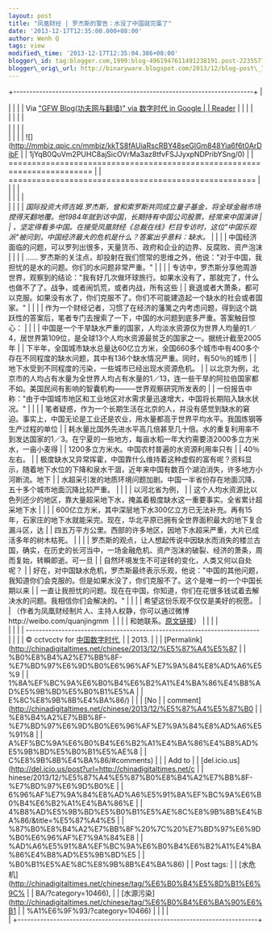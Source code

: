 ```yaml
--- 
layout: post 
title: "凤凰财经 | 罗杰斯的警告：水没了中国就完蛋了"
date: '2013-12-17T12:35:00.000+08:00' 
author: Wenh Q
tags: view
modified\_time: '2013-12-17T12:35:04.386+08:00' 
blogger\_id: tag:blogger.com,1999:blog-4961947611491238191.post-2235577125520496910
blogger\_orig\_url: http://binaryware.blogspot.com/2013/12/blog-post\_7236.html
---
```

+--------------------------------------------------------------------------+
| <div>                                                                    |
|                                                                          |
| Via ["GFW Blog(功夫网与翻墙)" via 数字时代 in Google                     |
| Reader](https://www.blogger.com/blogger.g?blogID=4961947611491238191)    |
|                                                                          |
| </div>                                                                   |
|                                                                          |
| <div style="font-size: 14px; margin-top: 5px;">                          |
|                                                                          |
| <div>                                                                    |
|                                                                          |
| ![](http://mmbiz.qpic.cn/mmbiz/kkTS8fAUiaRscRBY48seGlGm848Yia6f6t0ArDibF |
| 1jYqB0QuVm2PUHC8ajSicOVrMa3az8tfvFSJJyxpNDPribYSng/0)                    |
| ======================================================================== |
| =====================================================                    |
|                                                                          |
| </div>                                                                   |
|                                                                          |
| <div>                                                                    |
|                                                                          |
| *国际投资大师吉姆.罗杰斯，曾和索罗斯共同成立量子基金，将全球金融市场搅得天翻地覆。他1984年就到访中国，长期持有中国公司股票，经常来中国演讲 |
| ，坚定得看多中国。在接受凤凰财经《总裁在线》栏目专访时，这位"中国乐观派"被问到，中国经济最大的危机是什么？答案出乎意料：缺水。*
 |
|                                                                          |
| 中国经济面临的问题，可以罗列出很多，天量货币、政府和企业的边界、反腐败、资产泡沫 |
|                                                                          |
| …… 罗杰斯的关注点，却投射在我们惯常的思维之外，他说："对于中国，我担忧的是水的问题。你们的水问题非常严重。"
 |
|                                                                          |
| 专访中，罗杰斯分享他周游世界，观察到的结论："我有好几次做环球旅行。如果水没有了，那就完了，什么也做不了了。战争，或者闹饥荒，或者内战，所有这些 |
| 衰退或者大萧条，都可以克服。如果没有水了，你们克服不了。你们不可能建造起一个缺水的社会或者国家。"
 |
|                                                                          |
| 作为一个财经记者，习惯了在经济的藩篱之内考虑问题，得到这个跳跃性的答案后，笔者专门去搜索了一下，中国的水问题到底多严重。答案触目惊心：
 |
|                                                                          |
| 中国是一个干旱缺水严重的国家，人均淡水资源仅为世界人均量的1／4，居世界第109位，是全球13个人均水资源最贫乏的国家之一。据统计截至2005年 |
| 下半年，全国城市缺水总量达60亿立方米，全国660多个城市中有400多个存在不同程度的缺水问题，其中有136个缺水情况严重。同时，有50％的城市 |
| 地下水受到不同程度的污染，一些城市已经出现水资源危机。
                  |
| 以北京为例，北京市的人均占有水量为全世界人均占有水量的1／13，连一些干旱的阿拉伯国家都不如。美国民间有影响的智囊机构———世界观察研究所发表的 |
| 一份报告中称："由于中国城市地区和工业地区对水需求量迅速增大，中国将长期陷入缺水状况。"
 |
|                                                                          |
| 笔者疑惑，作为一个长期生活在北京的人，并没有感觉到缺水的窘迫。事实上，中国无论是工业还是农业，用水量都高于世界平均水平。我国炼钢等生产过程的单位 |
| 耗水量比国外先进水平高几倍甚至几十倍。水的重复利用率不到发达国家的1／3。在宁夏的一些地方，每亩水稻一年大约需要浇2000多立方米水，一亩小麦得 |
| 1200多立方米水。中国农村普遍的水资源利用率只有                           |
| 40％左右。
                                                              |
| 极度缺水又异常挥霍，中国靠什么维持着这种虚假的富有呢？资料显示，随着地下水位的下降和泉水干涸，近年来中国有数百个湖泊消失，许多地方小河断流。地下 |
| 水超采引发的地质环境问题加剧。中国一半省份存在地面沉降，五十多个城市地面沉降比较严重。
 |
|                                                                          |
| 以河北省为例，                                                           |
| 这个人均水资源比以色列还少的地区，靠大量超采地下水，掩盖着极度缺水这一重要事实。全省累计超采地下水 |
|                                                                          |
| 600亿立方米，其中深层地下水300亿立方已无法补充。再有15年，石家庄的地下水就能采完。现在，华北平原已拥有全世界面积最大的地下复合漏斗区，达 |
| 四五万平方公里。西部的许多地区，因地下水超采严重，大片已成活多年的树木枯死。
 |
|                                                                          |
| 罗杰斯的观点，让人想起传说中因缺水而消失的楼兰古国，确实，在历史的长河当中，一场金融危机、资产泡沫的破裂、经济的萧条，周而复始，转瞬即逝。可一旦 |
| 自然环境发生不可逆转的变化，人类又何以自处呢？
                          |
| 好在，对中国缺水危机，罗杰斯最终表示乐观，他说："中国的其他问题，我知道你们会克服的。但是如果水没了，你们克服不了。这个是唯一的一个中国长期以来 |
| 一直让我担忧的问题。现在在中国，你知道，你们在花很多钱试着去解决水的问题。我相信你们会解决的。"
 |
|                                                                          |
| 希望这份乐观不仅仅是美好的祝愿。
                                        |
| （作者为凤凰财经制片人、主持人权静，你可以通过微博http://weibo.com/quanjingmm  |
|                                                                          |
| 和她联系。[原文链接](http://tieba.baidu.com/p/2754085496)）              |
|                                                                          |
| </div>                                                                   |
|                                                                          |
| ------------------------------------------------------------------------ |
|                                                                          |
| © cctvcctv for [中国数字时代](http://chinadigitaltimes.net/chinese),     |
| 2013. |                                                                  |
| [Permalink](http://chinadigitaltimes.net/chinese/2013/12/%E5%87%A4%E5%87 |
| %B0%E8%B4%A2%E7%BB%8F-%E7%BD%97%E6%9D%B0%E6%96%AF%E7%9A%84%E8%AD%A6%E5%9 |
| 1%8A%EF%BC%9A%E6%B0%B4%E6%B2%A1%E4%BA%86%E4%B8%AD%E5%9B%BD%E5%B0%B1%E5%A |
| E%8C%E8%9B%8B%E4%BA%86/)                                                 |
| | [No                                                                    |
| comment](http://chinadigitaltimes.net/chinese/2013/12/%E5%87%A4%E5%87%B0 |
| %E8%B4%A2%E7%BB%8F-%E7%BD%97%E6%9D%B0%E6%96%AF%E7%9A%84%E8%AD%A6%E5%91%8 |
| A%EF%BC%9A%E6%B0%B4%E6%B2%A1%E4%BA%86%E4%B8%AD%E5%9B%BD%E5%B0%B1%E5%AE%8 |
| C%E8%9B%8B%E4%BA%86/#comments)                                           |
| | Add to                                                                 |
| [del.icio.us](http://del.icio.us/post?url=http://chinadigitaltimes.net/c |
| hinese/2013/12/%E5%87%A4%E5%87%B0%E8%B4%A2%E7%BB%8F-%E7%BD%97%E6%9D%B0%E |
| 6%96%AF%E7%9A%84%E8%AD%A6%E5%91%8A%EF%BC%9A%E6%B0%B4%E6%B2%A1%E4%BA%86%E |
| 4%B8%AD%E5%9B%BD%E5%B0%B1%E5%AE%8C%E8%9B%8B%E4%BA%86/&title=%E5%87%A4%E5 |
| %87%B0%E8%B4%A2%E7%BB%8F%20%7C%20%E7%BD%97%E6%9D%B0%E6%96%AF%E7%9A%84%E8 |
| %AD%A6%E5%91%8A%EF%BC%9A%E6%B0%B4%E6%B2%A1%E4%BA%86%E4%B8%AD%E5%9B%BD%E5 |
| %B0%B1%E5%AE%8C%E8%9B%8B%E4%BA%86)
                                      |
| Post tags:                                                               |
| [水危机](http://chinadigitaltimes.net/chinese/tag/%E6%B0%B4%E5%8D%B1%E6%9C% |
| BA/?category=10466),                                                     |
| [水源污染](http://chinadigitaltimes.net/chinese/tag/%E6%B0%B4%E6%BA%90%E6%B1 |
| %A1%E6%9F%93/?category=10466)                                            |
|                                                                          |
| </div>                                                                   |
+--------------------------------------------------------------------------+


